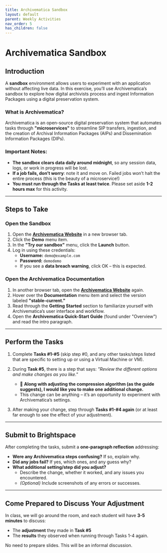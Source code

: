```yaml
---
title: Archivematica Sandbox
layout: default
parent: Weekly Activities
nav_order: 5
has_children: false
---
```


# **Archivematica Sandbox**

## **Introduction**

A **sandbox** environment allows users to experiment with an application without affecting live data. In this exercise, you’ll use Archivematica’s sandbox to explore how digital archivists process and ingest Information Packages using a digital preservation system.

### **What is Archivematica?**
Archivematica is an open-source digital preservation system that automates tasks through **"microservices"** to streamline SIP transfers, ingestion, and the creation of Archival Information Packages (AIPs) and Dissemination Information Packages (DIPs).

### **Important Notes:**
- **The sandbox clears data daily around midnight**, so any session data, logs, or work in progress will be lost.  
- **If a job fails, don’t worry**: note it and move on. Failed jobs won’t halt the entire process (this is the beauty of a microservice!)
- **You must run through the Tasks at least twice**. Please set aside **1-2 hours max** for this activity.

---

## **Steps to Take**

### **Open the Sandbox**
1. Open the **[Archivematica Website](https://www.archivematica.org/en/)** in a new browser tab.  
2. Click the **Demo** menu item.
3. In the **"Try our sandbox"** menu, click the **Launch** button.
4. Log in using these credentials:
   - **Username:** `demo@example.com`
   - **Password:** `demodemo`
   - If you see a **data breach warning**, click OK – this is expected.

### **Open the Archivematica Documentation**
1. In another browser tab, open the **[Archivematica Website](https://www.archivematica.org/en/)** again.
2. Hover over the **Documentation** menu item and select the version labeled **"stable-current."**
3. Read through the **Getting Started** section to familiarize yourself with Archivematica’s user interface and workflow.
4. Open the **Archivematica Quick-Start Guide** (found under "Overview") and read the intro paragraph.

---

## **Perform the Tasks**

1. Complete **Tasks #1-#5** (skip step #0, and any other tasks/steps listed that are specific to setting up or using a Virtual Machine or VM).
2. During **Task #5**, there is a step that says: _"Review the different options and make changes as you like."_
   - 🔧 **Along with adjusting the compression algorithm (as the guide suggests), I would like you to make one additional change.**
   - This change can be anything – it’s an opportunity to experiment with Archivematica’s settings.

3. After making your change, step through **Tasks #1-#4 again** (or at least far enough to see the effect of your adjustment).

---

## **Submit to Brightspace**

After completing the tasks, submit a **one-paragraph reflection** addressing:  
- **Were any Archivematica steps confusing?** If so, explain why.
- **Did any jobs fail?** If yes, which ones, and any guess why?
- **What additional setting/step did you adjust?**
  - Describe the change, whether it worked, and any issues you encountered.
  - *(Optional)* Include screenshots of any errors or successes.

---

## **Come Prepared to Discuss Your Adjustment**  

In class, we will go around the room, and each student will have **3-5 minutes** to discuss:  
- The **adjustment** they made in **Task #5**
- The **results** they observed when running through Tasks 1-4 again.

No need to prepare slides. This will be an informal discussion.